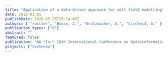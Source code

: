 ```yaml
---
title: "Application of a data-driven approach for well field modelling"
date: 2012-01-01
publishDate: 2020-05-25T15:14:06Z
authors: [ "rustler", "Busse, J.", "Grützmacher, G.", "Lischeid, G." ]
publication_types: ["0"]
abstract: ""
featured: false
publication: 'NA *In:* 10th International Conference on Hydroinformatics. Hamburg, Germany. 14-18 July 2012'
projects: ["techneau"]
---
```


